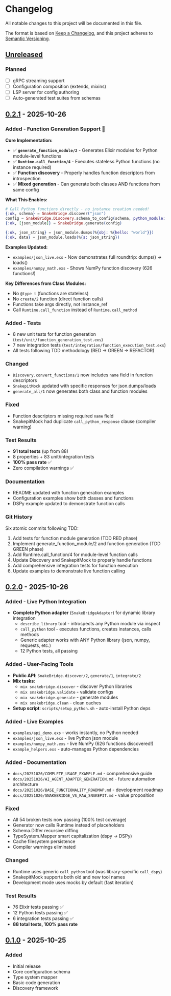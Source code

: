 # Changelog

All notable changes to this project will be documented in this file.

The format is based on [Keep a Changelog](https://keepachangelog.com/en/1.0.0/),
and this project adheres to [Semantic Versioning](https://semver.org/spec/v2.0.0.html).

## [Unreleased]

### Planned
- [ ] gRPC streaming support
- [ ] Configuration composition (extends, mixins)
- [ ] LSP server for config authoring
- [ ] Auto-generated test suites from schemas

## [0.2.1] - 2025-10-26

### Added - Function Generation Support 🎉

**Core Implementation:**
- ✅ **`generate_function_module/2`** - Generates Elixir modules for Python module-level functions
- ✅ **`Runtime.call_function/4`** - Executes stateless Python functions (no instance required)
- ✅ **Function discovery** - Properly handles function descriptors from introspection
- ✅ **Mixed generation** - Can generate both classes AND functions from same config

**What This Enables:**
```elixir
# Call Python functions directly - no instance creation needed!
{:ok, schema} = SnakeBridge.discover("json")
config = SnakeBridge.Discovery.schema_to_config(schema, python_module: "json")
{:ok, [json_module]} = SnakeBridge.generate(config)

{:ok, json_string} = json_module.dumps(%{obj: %{hello: "world"}})
{:ok, data} = json_module.loads(%{s: json_string})
```

**Examples Updated:**
- `examples/json_live.exs` - Now demonstrates full roundtrip: dumps() → loads()
- `examples/numpy_math.exs` - Shows NumPy function discovery (626 functions!)

**Key Differences from Class Modules:**
- No `@type t` (functions are stateless)
- No `create/2` function (direct function calls)
- Functions take args directly, not instance_ref
- Call `Runtime.call_function` instead of `Runtime.call_method`

### Added - Tests
- 8 new unit tests for function generation (`test/unit/function_generation_test.exs`)
- 7 new integration tests (`test/integration/function_execution_test.exs`)
- All tests following TDD methodology (RED → GREEN → REFACTOR)

### Changed
- `Discovery.convert_functions/1` now includes `name` field in function descriptors
- `SnakepitMock` updated with specific responses for json.dumps/loads
- `generate_all/1` now generates both class and function modules

### Fixed
- Function descriptors missing required `name` field
- SnakepitMock had duplicate `call_python_response` clause (compiler warning)

### Test Results
- **91 total tests** (up from 88)
- 8 properties + 83 unit/integration tests
- **100% pass rate** ✅
- Zero compilation warnings ✅

### Documentation
- README updated with function generation examples
- Configuration examples show both classes and functions
- DSPy example updated to demonstrate function calls

### Git History
Six atomic commits following TDD:
1. Add tests for function module generation (TDD RED phase)
2. Implement generate_function_module/2 and function generation (TDD GREEN phase)
3. Add Runtime.call_function/4 for module-level function calls
4. Update Discovery and SnakepitMock to properly handle functions
5. Add comprehensive integration tests for function execution
6. Update examples to demonstrate live function calling

## [0.2.0] - 2025-10-26

### Added - Live Python Integration
- **Complete Python adapter** (`SnakeBridgeAdapter`) for dynamic library integration
  - `describe_library` tool - introspects any Python module via inspect
  - `call_python` tool - executes functions, creates instances, calls methods
  - Generic adapter works with ANY Python library (json, numpy, requests, etc.)
  - 12 Python tests, all passing

### Added - User-Facing Tools
- **Public API**: `SnakeBridge.discover/2`, `generate/1`, `integrate/2`
- **Mix tasks**:
  - `mix snakebridge.discover` - discover Python libraries
  - `mix snakebridge.validate` - validate configs
  - `mix snakebridge.generate` - generate modules
  - `mix snakebridge.clean` - clean caches
- **Setup script**: `scripts/setup_python.sh` - auto-install Python deps

### Added - Live Examples
- `examples/api_demo.exs` - works instantly, no Python needed
- `examples/json_live.exs` - live Python json module
- `examples/numpy_math.exs` - live NumPy (626 functions discovered!)
- `example_helpers.exs` - auto-manages Python dependencies

### Added - Documentation
- `docs/20251026/COMPLETE_USAGE_EXAMPLE.md` - comprehensive guide
- `docs/20251026/AI_AGENT_ADAPTER_GENERATION.md` - future automation architecture
- `docs/20251026/BASE_FUNCTIONALITY_ROADMAP.md` - development roadmap
- `docs/20251026/SNAKEBRIDGE_VS_RAW_SNAKEPIT.md` - value proposition

### Fixed
- All 54 broken tests now passing (100% test coverage)
- Generator now calls Runtime instead of placeholders
- Schema.Differ recursive diffing
- TypeSystem.Mapper smart capitalization (dspy → DSPy)
- Cache filesystem persistence
- Compiler warnings eliminated

### Changed
- Runtime uses generic `call_python` tool (was library-specific `call_dspy`)
- SnakepitMock supports both old and new tool names
- Development mode uses mocks by default (fast iteration)

### Test Results
- 76 Elixir tests passing ✅
- 12 Python tests passing ✅
- 6 integration tests passing ✅
- **88 total tests, 100% pass rate**

## [0.1.0] - 2025-10-25

### Added
- Initial release
- Core configuration schema
- Type system mapper
- Basic code generation
- Discovery framework

[Unreleased]: https://github.com/nshkrdotcom/snakebridge/compare/v0.2.1...HEAD
[0.2.1]: https://github.com/nshkrdotcom/snakebridge/compare/v0.2.0...v0.2.1
[0.2.0]: https://github.com/nshkrdotcom/snakebridge/releases/tag/v0.2.0
[0.1.0]: https://github.com/nshkrdotcom/snakebridge/releases/tag/v0.1.0
